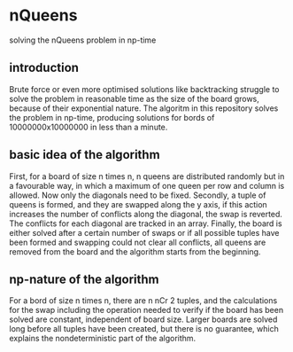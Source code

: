 # nQueens
solving the nQueens problem in np-time

## introduction
Brute force or even more optimised solutions like backtracking struggle to solve the problem in reasonable time as the size of the board grows, because of their exponential nature. The algoritm in this repository solves the problem in np-time, producing solutions for bords of 10000000x10000000 in less than a minute.

## basic idea of the algorithm
First, for a board of size n times n, n queens are distributed randomly but in a favourable way, in which a maximum of one queen per row and column is allowed. Now only the diagonals need to be fixed.
Secondly, a tuple of queens is formed, and they are swapped along the y axis, if this action increases the number of conflicts along the diagonal, the swap is reverted. The conflicts for each diagonal are tracked in an array.
Finally, the board is either solved after a certain number of swaps or if all possible tuples have been formed and swapping could not clear all conflicts, all queens are removed from the board and the algorithm starts from the beginning.

## np-nature of the algorithm
For a bord of size n times n, there are n nCr 2 tuples, and the calculations for the swap including the operation needed to verify if the board has been solved are constant, independent of board size. Larger boards are solved long before all tuples have been created, but there is no guarantee, which explains the nondeterministic part of the algorithm. 
